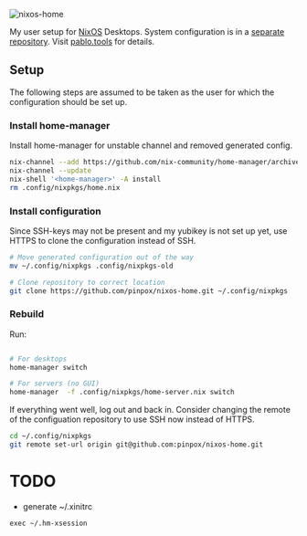 ![nixos-home](https://socialify.git.ci/pinpox/nixos-home/image?description=1&descriptionEditable=My%20home-manager%20%24USER%20setup&font=Source%20Code%20Pro&forks=1&issues=1&logo=https%3A%2F%2Fpablo.tools%2Fimg%2Favatar.gif&owner=1&pattern=Circuit%20Board&pulls=1&stargazers=1&theme=Light)

My user setup for [NixOS](https://nixos.org) Desktops.  System configuration is in a
[separate repository](https://github.com/pinpox/nixos).  Visit
[pablo.tools](https://pablo.tools/blog) for details.

## Setup

The following steps are assumed to be taken as the user for which the
configuration should be set up.

### Install home-manager

Install home-manager for unstable channel and removed generated config.

```bash
nix-channel --add https://github.com/nix-community/home-manager/archive/master.tar.gz home-manager
nix-channel --update
nix-shell '<home-manager>' -A install
rm .config/nixpkgs/home.nix
```

### Install configuration

Since SSH-keys may not be present and my yubikey is not set up yet, use HTTPS to
clone the configuration instead of SSH.

```bash
# Move generated configuration out of the way
mv ~/.config/nixpkgs .config/nixpkgs-old

# Clone repository to correct location
git clone https://github.com/pinpox/nixos-home.git ~/.config/nixpkgs
```

### Rebuild

Run:

```bash

# For desktops
home-manager switch

# For servers (no GUI)
home-manager  -f .config/nixpkgs/home-server.nix switch
```

If everything went well, log out and back in. Consider changing the remote of
the configuation repository to use SSH now instead of HTTPS.

```bash
cd ~/.config/nixpkgs
git remote set-url origin git@github.com:pinpox/nixos-home.git
```

# TODO 

- generate ~/.xinitrc
```
exec ~/.hm-xsession
```

